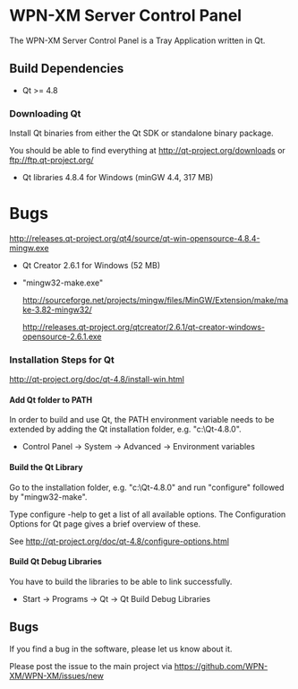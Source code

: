 WPN-XM Server Control Panel
===========================

The WPN-XM Server Control Panel is a Tray Application written in Qt.

## Build Dependencies

* Qt >= 4.8

### Downloading Qt

Install Qt binaries from either the Qt SDK or standalone binary package.

You should be able to find everything at http://qt-project.org/downloads or ftp://ftp.qt-project.org/

* Qt libraries 4.8.4 for Windows (minGW 4.4, 317 MB)
# Bugs
  http://releases.qt-project.org/qt4/source/qt-win-opensource-4.8.4-mingw.exe

* Qt Creator 2.6.1 for Windows (52 MB)

* "mingw32-make.exe"

  http://sourceforge.net/projects/mingw/files/MinGW/Extension/make/make-3.82-mingw32/

  http://releases.qt-project.org/qtcreator/2.6.1/qt-creator-windows-opensource-2.6.1.exe
  
### Installation Steps for Qt
  
http://qt-project.org/doc/qt-4.8/install-win.html

#### Add Qt folder to PATH

In order to build and use Qt, the PATH environment variable needs to be extended
by adding the Qt installation folder, e.g. "c:\Qt-4.8.0".

* Control Panel -> System -> Advanced -> Environment variables

#### Build the Qt Library

Go to the installation folder, e.g. "c:\Qt-4.8.0" and run "configure" followed by "mingw32-make".

Type configure -help to get a list of all available options.
The Configuration Options for Qt page gives a brief overview of these.

See http://qt-project.org/doc/qt-4.8/configure-options.html

#### Build Qt Debug Libraries

You have to build the libraries to be able to link successfully.

* Start -> Programs -> Qt -> Qt Build Debug Libraries

## Bugs

If you find a bug in the software, please let us know about it.

Please post the issue to the main project via https://github.com/WPN-XM/WPN-XM/issues/new
